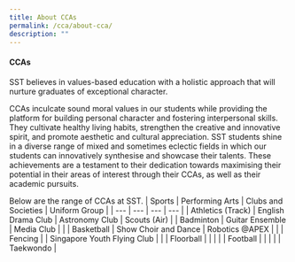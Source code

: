 ```yaml
---
title: About CCAs
permalink: /cca/about-cca/
description: ""
---
```


#### CCAs

SST believes in values-based education with a holistic approach that will nurture graduates of exceptional character.

CCAs inculcate sound moral values in our students while providing the platform for building personal character and fostering interpersonal skills. They cultivate healthy living habits, strengthen the creative and innovative spirit, and promote aesthetic and cultural appreciation. SST students shine in a diverse range of mixed and sometimes eclectic fields in which our students can innovatively synthesise and showcase their talents. These achievements are a testament to their dedication towards maximising their potential in their areas of interest through their CCAs, as well as their academic pursuits.

Below are the range of CCAs at SST.
| Sports | Performing Arts | Clubs and Societies | Uniform Group |
| --- | --- | --- | --- |
| Athletics (Track) | English Drama Club | Astronomy Club | Scouts (Air) |
| Badminton | Guitar Ensemble | Media Club |  |
| Basketball | Show Choir and Dance | Robotics @APEX |  |
| Fencing |  | Singapore Youth Flying Club |  |
| Floorball |  |  |  |
| Football |  |  |  |
| Taekwondo |